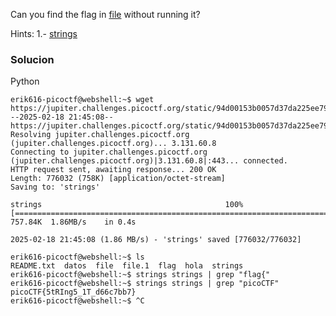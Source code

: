 Can you find the flag in [file](https://jupiter.challenges.picoctf.org/static/94d00153b0057d37da225ee79a846c62/strings) without running it?

Hints:
1.- [strings](https://linux.die.net/man/1/strings)

### Solucion
Python
```
erik616-picoctf@webshell:~$ wget https://jupiter.challenges.picoctf.org/static/94d00153b0057d37da225ee79a846c62/strings
--2025-02-18 21:45:08--  https://jupiter.challenges.picoctf.org/static/94d00153b0057d37da225ee79a846c62/strings
Resolving jupiter.challenges.picoctf.org (jupiter.challenges.picoctf.org)... 3.131.60.8
Connecting to jupiter.challenges.picoctf.org (jupiter.challenges.picoctf.org)|3.131.60.8|:443... connected.
HTTP request sent, awaiting response... 200 OK
Length: 776032 (758K) [application/octet-stream]
Saving to: 'strings'

strings                                         100%[======================================================================================================>] 757.84K  1.86MB/s    in 0.4s    

2025-02-18 21:45:08 (1.86 MB/s) - 'strings' saved [776032/776032]

erik616-picoctf@webshell:~$ ls
README.txt  datos  file  file.1  flag  hola  strings
erik616-picoctf@webshell:~$ strings strings | grep "flag{"
erik616-picoctf@webshell:~$ strings strings | grep "picoCTF"
picoCTF{5tRIng5_1T_d66c7bb7}
erik616-picoctf@webshell:~$ ^C
```